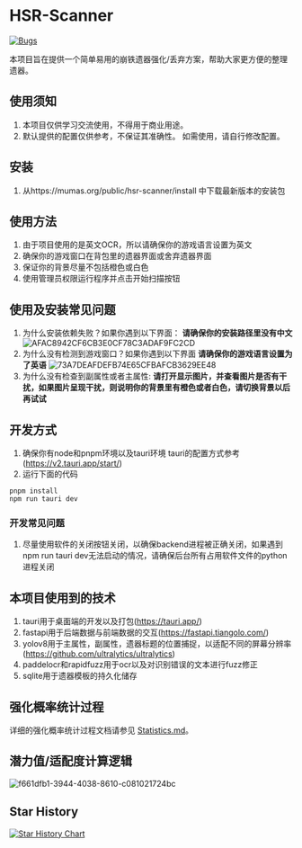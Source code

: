 # HSR-Scanner

[![Bugs](https://sonarcloud.io/api/project_badges/measure?project=mumawQAQ_hsr-scanner&metric=bugs)](https://sonarcloud.io/summary/new_code?id=mumawQAQ_hsr-scanner)

本项目旨在提供一个简单易用的崩铁遗器强化/丢弃方案，帮助大家更方便的整理遗器。

## 使用须知

1. 本项目仅供学习交流使用，不得用于商业用途。
2. 默认提供的配置仅供参考，不保证其准确性。 如需使用，请自行修改配置。

## 安装

1. 从https://mumas.org/public/hsr-scanner/install 中下载最新版本的安装包

## 使用方法

1. 由于项目使用的是英文OCR，所以请确保你的游戏语言设置为英文
2. 确保你的游戏窗口在背包里的遗器界面或舍弃遗器界面
3. 保证你的背景尽量不包括橙色或白色
4. 使用管理员权限运行程序并点击开始扫描按钮

## 使用及安装常见问题

1. 为什么安装依赖失败？如果你遇到以下界面：
   **请确保你的安装路径里没有中文**
   ![AFAC8942CF6CB3E0CF78C3ADAF9FC2CD](https://github.com/user-attachments/assets/63a78d2d-1b31-4183-84b2-5142e9bce641)
2. 为什么没有检测到游戏窗口？如果你遇到以下界面
   **请确保你的游戏语言设置为了英语**
   ![73A7DEAFDEFB74E65CFBAFCB3629EE48](https://github.com/user-attachments/assets/fe03c732-bfc7-4003-ac47-6dcc411a54dc)
3. 为什么没有检查到副属性或者主属性:
   **请打开显示图片，并查看图片是否有干扰，如果图片呈现干扰，则说明你的背景里有橙色或者白色，请切换背景以后再试试**

## 开发方式

1. 确保你有node和pnpm环境以及tauri环境
   tauri的配置方式参考(https://v2.tauri.app/start/)
2. 运行下面的代码
```
pnpm install
npm run tauri dev
```

### 开发常见问题

1. 尽量使用软件的关闭按钮关闭，以确保backend进程被正确关闭，如果遇到npm run tauri dev无法启动的情况，请确保后台所有占用软件文件的python进程关闭

## 本项目使用到的技术

1. tauri用于桌面端的开发以及打包(https://tauri.app/)
2. fastapi用于后端数据与前端数据的交互(https://fastapi.tiangolo.com/)
3. yolov8用于主属性，副属性，遗器标题的位置捕捉，以适配不同的屏幕分辨率(https://github.com/ultralytics/ultralytics)
4. paddelocr和rapidfuzz用于ocr以及对识别错误的文本进行fuzz修正
5. sqlite用于遗器模板的持久化储存

## 强化概率统计过程

详细的强化概率统计过程文档请参见 [Statistics.md](Statistics.md)。


## 潜力值/适配度计算逻辑

![f661dfb1-3944-4038-8610-c081021724bc](https://github.com/user-attachments/assets/0f46e4cd-517a-499e-a273-553f2acf872a)


## Star History

[![Star History Chart](https://api.star-history.com/svg?repos=mumawQAQ/hsr-scanner&type=Date)](https://star-history.com/#mumawQAQ/hsr-scanner&Date)

